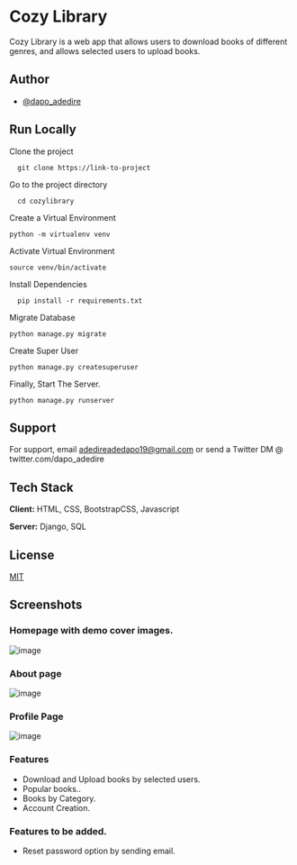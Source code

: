 # Cozy Library

Cozy Library is a web app that allows users to download books of different genres, and allows selected users to upload books.


## Author

- [@dapo_adedire](https://www.twitter.com/dapo_adedire)


## Run Locally

Clone the project

```
  git clone https://link-to-project
```

Go to the project directory

```
  cd cozylibrary
```

Create a Virtual Environment 
```
python -m virtualenv venv
```
Activate Virtual Environment
```
source venv/bin/activate
```

Install Dependencies

```
  pip install -r requirements.txt
```
Migrate Database 
```
python manage.py migrate
```
Create Super User 
```
python manage.py createsuperuser
```
Finally, Start The Server.
```
python manage.py runserver
```



## Support

For support, email adedireadedapo19@gmail.com or send a Twitter DM @ twitter.com/dapo_adedire


## Tech Stack

**Client:** HTML, CSS, BootstrapCSS, Javascript

**Server:** Django, SQL


## License

[MIT](https://choosealicense.com/licenses/mit/)


## Screenshots


### Homepage with demo cover images.
![image](https://user-images.githubusercontent.com/95668340/169707970-43dca465-a8bb-4177-bd1c-89a09a8fd5c8.png)

### About page

![image](https://user-images.githubusercontent.com/95668340/169708045-df6fe003-b22b-41b9-a406-2f0db4df796f.png)


### Profile Page

![image](https://user-images.githubusercontent.com/95668340/169708089-1d3d8554-ec90-408b-a483-8d92e6a4f546.png)

### Features

- Download and Upload books by selected users.
- Popular books..
- Books by Category.
- Account Creation.

### Features to be added.

- Reset password option by sending email.
